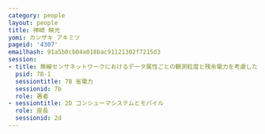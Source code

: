```yaml
---
category: people
layout: people
title: 神崎 映光
yomi: カンザキ アキミツ
pageid: '4307'
emailhash: 91a5b0cb04a018bac91121302f7215d3
session:
- title: 無線センサネットワークにおけるデータ属性ごとの観測粒度と残余電力を考慮したトポロジ構築について
  psid: 7B-1
  sessiontitle: 7B 省電力
  sessionid: 7b
  role: 著者
- sessiontitle: 2D コンシューマシステムとモバイル
  role: 座長
  sessionid: 2d
---
```

